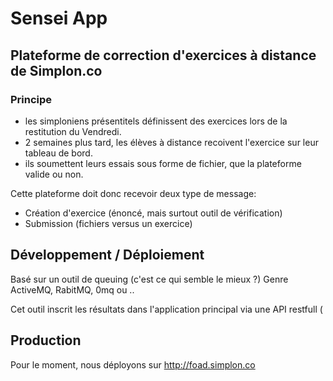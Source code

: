Sensei App
==========

## Plateforme de correction d'exercices à distance de Simplon.co

### Principe

* les simploniens présentitels définissent des exercices lors de la restitution du Vendredi.
* 2 semaines plus tard, les élèves à distance recoivent l'exercice sur leur tableau de bord.
* ils soumettent leurs essais sous forme de fichier, que la plateforme valide ou non.

Cette plateforme doit donc recevoir deux type de message:

* Création d'exercice (énoncé, mais surtout outil de vérification)
* Submission (fichiers versus un exercice)


## Développement / Déploiement

Basé sur un outil de queuing (c'est ce qui semble le mieux ?) Genre ActiveMQ, RabitMQ, 0mq ou ..

Cet outil inscrit les résultats dans l'application principal via une API restfull (

## Production

Pour le moment, nous déployons sur http://foad.simplon.co 
